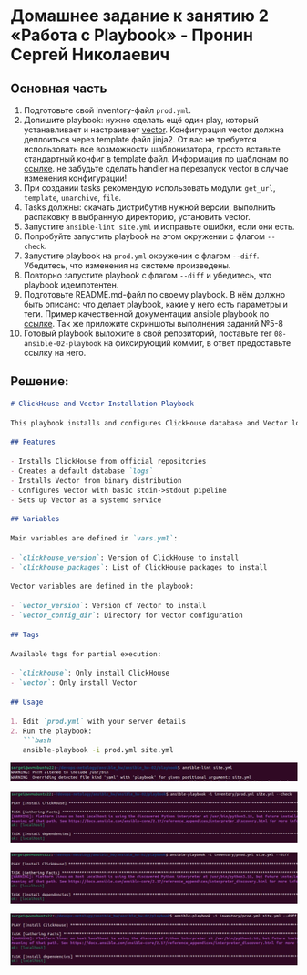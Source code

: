 # Домашнее задание к занятию 2 «Работа с Playbook» - Пронин Сергей Николаевич

## Основная часть

1. Подготовьте свой inventory-файл `prod.yml`.
2. Допишите playbook: нужно сделать ещё один play, который устанавливает и настраивает [vector](https://vector.dev). Конфигурация vector должна деплоиться через template файл jinja2. От вас не требуется использовать все возможности шаблонизатора, просто вставьте стандартный конфиг в template файл. Информация по шаблонам по [ссылке](https://www.dmosk.ru/instruktions.php?object=ansible-nginx-install). не забудьте сделать handler на перезапуск vector в случае изменения конфигурации!
3. При создании tasks рекомендую использовать модули: `get_url`, `template`, `unarchive`, `file`.
4. Tasks должны: скачать дистрибутив нужной версии, выполнить распаковку в выбранную директорию, установить vector.
5. Запустите `ansible-lint site.yml` и исправьте ошибки, если они есть.
6. Попробуйте запустить playbook на этом окружении с флагом `--check`.
7. Запустите playbook на `prod.yml` окружении с флагом `--diff`. Убедитесь, что изменения на системе произведены.
8. Повторно запустите playbook с флагом `--diff` и убедитесь, что playbook идемпотентен.
9. Подготовьте README.md-файл по своему playbook. В нём должно быть описано: что делает playbook, какие у него есть параметры и теги. Пример качественной документации ansible playbook по [ссылке](https://github.com/opensearch-project/ansible-playbook). Так же приложите скриншоты выполнения заданий №5-8
10. Готовый playbook выложите в свой репозиторий, поставьте тег `08-ansible-02-playbook` на фиксирующий коммит, в ответ предоставьте ссылку на него.

## Решение:

```markdown
# ClickHouse and Vector Installation Playbook

This playbook installs and configures ClickHouse database and Vector log collector on Ubuntu servers.

## Features

- Installs ClickHouse from official repositories
- Creates a default database `logs`
- Installs Vector from binary distribution
- Configures Vector with basic stdin->stdout pipeline
- Sets up Vector as a systemd service

## Variables

Main variables are defined in `vars.yml`:

- `clickhouse_version`: Version of ClickHouse to install
- `clickhouse_packages`: List of ClickHouse packages to install

Vector variables are defined in the playbook:

- `vector_version`: Version of Vector to install
- `vector_config_dir`: Directory for Vector configuration

## Tags

Available tags for partial execution:

- `clickhouse`: Only install ClickHouse
- `vector`: Only install Vector

## Usage

1. Edit `prod.yml` with your server details
2. Run the playbook:
   ```bash
   ansible-playbook -i prod.yml site.yml
```

![img-ansible-02.01](images/img-ansible-02.01.JPG)

![img-ansible-02.02](images/img-ansible-02.02.JPG)

![img-ansible-02.03](images/img-ansible-02.03.JPG)

![img-ansible-02.04](images/img-ansible-02.04.JPG)